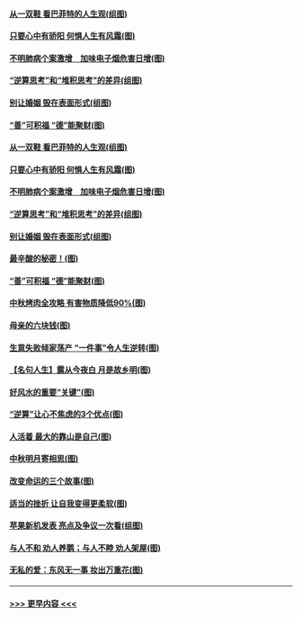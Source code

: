 #### [从一双鞋 看巴菲特的人生观(组图)](../pages/p8/907311.md?t=09142111) 
#### [只要心中有骄阳 何惧人生有风霜(图)](../pages/p8/907320.md?t=09142111) 
#### [不明肺病个案激增　加味电子烟危害日增(图)](../pages/p8/907307.md?t=09142111) 
#### [“逆算思考”和“堆积思考”的差异(组图)](../pages/p8/907229.md?t=09142111) 
#### [别让婚姻 毁在表面形式(组图)](../pages/p8/907118.md?t=09142111) 
#### [“善”可积福 “德”能聚财(图)](../pages/p8/906906.md?t=09142111) 
#### [从一双鞋 看巴菲特的人生观(组图)](../pages/p8/907311.md?t=09142111) 
#### [只要心中有骄阳 何惧人生有风霜(图)](../pages/p8/907320.md?t=09142111) 
#### [不明肺病个案激增　加味电子烟危害日增(图)](../pages/p8/907307.md?t=09142111) 
#### [“逆算思考”和“堆积思考”的差异(组图)](../pages/p8/907229.md?t=09142111) 
#### [别让婚姻 毁在表面形式(组图)](../pages/p8/907118.md?t=09142111) 
#### [最辛酸的秘密！(图)](../pages/p8/906327.md?t=09142111) 
#### [“善”可积福 “德”能聚财(图)](../pages/p8/906906.md?t=09142111) 
#### [中秋烤肉全攻略 有害物质降低90%(图)](../pages/p8/907227.md?t=09142111) 
#### [母亲的六块钱(图)](../pages/p8/907107.md?t=09142111) 
#### [生意失败倾家荡产 “一件事”令人生逆转(图)](../pages/p8/907101.md?t=09142111) 
#### [【名句人生】露从今夜白 月是故乡明(图)](../pages/p8/906558.md?t=09142111) 
#### [好风水的重要“关键”(图)](../pages/p8/907087.md?t=09142111) 
#### [“逆算”让心不焦虑的3个优点(图)](../pages/p8/907070.md?t=09142111) 
#### [人活着 最大的靠山是自己(图)](../pages/p8/906329.md?t=09142111) 
#### [中秋明月寄相思(图)](../pages/p8/906932.md?t=09142111) 
#### [改变命运的三个故事(图)](../pages/p8/906257.md?t=09142111) 
#### [适当的挫折 让自我变得更柔软(图)](../pages/p8/906984.md?t=09142111) 
#### [苹果新机发表 亮点及争议一次看(组图)](../pages/p8/906967.md?t=09142111) 
#### [与人不和 劝人养鹅；与人不睦 劝人架屋(图)](../pages/p8/906905.md?t=09142111) 
#### [无私的爱：东风无一事 妆出万重花(图)](../pages/p8/906862.md?t=09142111) 

----
#### [ >>> 更早内容 <<< ](../indexes/p8-earlier.md)
